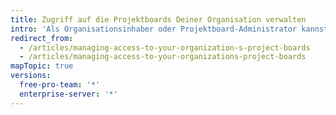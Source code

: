 ```yaml
---
title: Zugriff auf die Projektboards Deiner Organisation verwalten
intro: 'Als Organisationsinhaber oder Projektboard-Administrator kannst Du Organisationsmitgliedern, Teams und externen Mitarbeitern unterschiedliche Berechtigungen für den Zugriff auf die Projektboards Deiner Organisation erteilen.'
redirect_from:
  - /articles/managing-access-to-your-organization-s-project-boards
  - /articles/managing-access-to-your-organizations-project-boards
mapTopic: true
versions:
  free-pro-team: '*'
  enterprise-server: '*'
---
```


